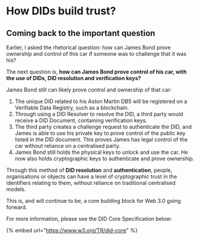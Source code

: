 # How DIDs build trust?

## Coming back to the important question

Earlier, I asked the rhetorical question: how can James Bond prove ownership and control of this car if someone was to challenge that it was his?

The next question is, **how can James Bond prove control of his car, with the use of DIDs, DID resolution and verification keys?**

James Bond still can likely prove control and ownership of that car:

1. The unique DID related to his Aston Martin DB5 will be registered on a Verifiable Data Registry, such as a blockchain.
2. Through using a DID Resolver to resolve the DID, a third party would receive a DID Document, containing verification keys.
3. The third party creates a challenge request to authenticate the DID, and James is able to use his private key to prove control of the public key listed in the DID document. This proves James has legal control of the car without reliance on a centralised party.
4. James Bond still holds the physical keys to unlock and use the car. He now also holds cryptographic keys to authenticate and prove ownership.

Through this method of **DID resolution** and **authentication**, people, organisations or objects can have a level of cryptographic trust in the identifiers relating to them, without reliance on traditional centralised models.

This is, and will continue to be, a core building block for Web 3.0 going forward.

For more information, please see the DID Core Specification below:

{% embed url="https://www.w3.org/TR/did-core" %}
